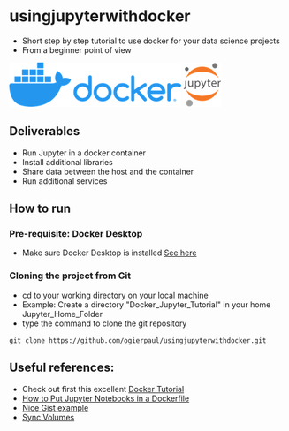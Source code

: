 # usingjupyterwithdocker
- Short step by step tutorial to use docker for your data science projects
- From a beginner point of view

![Docker-Logo](https://github.com/ogierpaul/usingjupyterwithdocker/blob/master/images/docker_logo.png)
![Jupyter-Logo](https://github.com/ogierpaul/usingjupyterwithdocker/blob/master/images/jupyter_logo.png)

## Deliverables
- Run Jupyter in a docker container
- Install additional libraries
- Share data between the host and the container
- Run additional services


## How to run
### Pre-requisite: Docker Desktop
- Make sure Docker Desktop is installed [See here](https://docs.docker.com/docker-for-mac/install/)
### Cloning the project from Git
- cd to your working directory on your local machine
- Example: Create a directory "Docker_Jupyter_Tutorial" in your home Jupyter_Home_Folder
- type the command to clone the git repository

````
git clone https://github.com/ogierpaul/usingjupyterwithdocker.git
````

## Useful references:
- Check out first this excellent [Docker Tutorial](https://docker-curriculum.com/#introduction)
- [How to Put Jupyter Notebooks in a Dockerfile](https://u.group/thinking/how-to-put-jupyter-notebooks-in-a-dockerfile/)
- [Nice Gist example](https://gist.github.com/psychemedia/8fa117e34c62b7f80b6c595b8ba4f488)
- [Sync Volumes](https://thenewstack.io/docker-basics-how-to-share-data-between-a-docker-container-and-host/)
